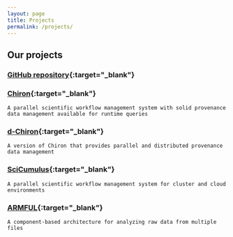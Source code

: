 ```yaml
---
layout: page
title: Projects
permalink: /projects/
---
```


## Our projects

### [GitHub repository](http://github.com/hpcdb){:target="_blank"}

### [Chiron](http://chironengine.sourceforge.net/){:target="_blank"}
    A parallel scientific workflow management system with solid provenance data management available for runtime queries

### [d-Chiron](http://github.com/hpcdb/d-Chiron){:target="_blank"}
    A version of Chiron that provides parallel and distributed provenance data management

### [SciCumulus](https://scicumulusc2.wordpress.com/){:target="_blank"}
    A parallel scientific workflow management system for cluster and cloud environments

### [ARMFUL](https://hpcdb.github.io/armful){:target="_blank"}
    A component-based architecture for analyzing raw data from multiple files
